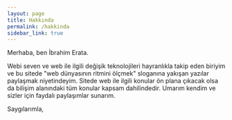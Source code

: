 ```yaml
---
layout: page
title: Hakkında
permalink: /hakkinda
sidebar_link: true
---
```


<p class="message">
Merhaba, ben İbrahim Erata. 

Webi seven ve web ile ilgili değişik teknolojileri hayranlıkla takip eden biriyim ve bu sitede "web dünyasının ritmini ölçmek" sloganına yakışan yazılar paylaşmak niyetindeyim. Sitede web ile ilgili konular ön plana çıkacak olsa da bilişim alanındaki tüm konular kapsam dahilindedir. Umarım kendim ve sizler için faydalı paylaşımlar sunarım. 

Saygılarımla,
</p>
